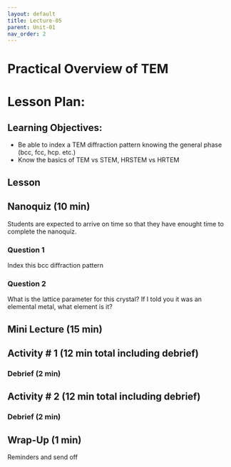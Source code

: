 ```yaml
---
layout: default
title: Lecture-05
parent: Unit-01
nav_order: 2
---
```


# Practical Overview of TEM


# Lesson Plan:


## Learning Objectives:
- Be able to index a TEM diffraction pattern knowing the general phase (bcc, fcc, hcp. etc.)
- Know the basics of TEM vs STEM, HRSTEM vs HRTEM
## Lesson

## Nanoquiz (10 min)
Students are expected to arrive on time so that they have enought time to complete the nanoquiz.
### Question 1
Index this bcc diffraction pattern

### Question 2
What is the lattice parameter for this crystal? If I told you it was an elemental metal, what element is it?



## Mini Lecture (15 min)

## Activity \# 1 (12 min total including debrief)


### Debrief (2 min)

## Activity \# 2 (12 min total including debrief)


### Debrief (2 min)

## Wrap-Up (1 min)
Reminders and send off

